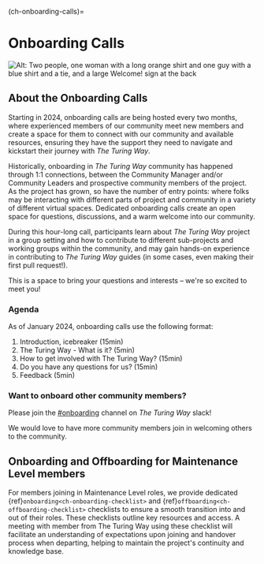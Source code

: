 (ch-onboarding-calls)=
# Onboarding Calls

![Alt: Two people, one woman with a long orange shirt and one guy with a blue shirt and a tie, and a large Welcome! sign at the back](https://i.imgur.com/NXOPPc4.jpg)

## About the Onboarding Calls

Starting in 2024, onboarding calls are being hosted every two months, where experienced members of our community meet new members and create a space for them to connect with our community and available resources, ensuring they have the support they need to navigate and kickstart their journey with _The Turing Way_.

Historically, onboarding in _The Turing Way_ community has happened through 1:1 connections, between the Community Manager and/or Community Leaders and prospective community members of the project.
As the project has grown, so have the number of entry points: where folks may be interacting with different parts of project and community in a variety of different virtual spaces.
Dedicated onboarding calls create an open space for questions, discussions, and a warm welcome into our community.

During this hour-long call, participants learn about _The Turing Way_ project in a group setting and how to contribute to different sub-projects and working groups within the community, and may gain hands-on experience in contributing to _The Turing Way_ guides (in some cases, even making their first pull request!). 

This is a space to bring your questions and interests – we're so excited to meet you!  

### Agenda

As of January 2024, onboarding calls use the following format:

1. Introduction, icebreaker (15min)
2. The Turing Way - What is it? (5min)
3. How to get involved with The Turing Way? (15min) 
4. Do you have any questions for us? (15min)
5. Feedback (5min)

### Want to onboard other community members? 

Please join the [#onboarding](https://theturingway.slack.com/archives/C06EVT7GKK3) channel on _The Turing Way_ slack! 

We would love to have more community members join in welcoming others to the community.

## Onboarding and Offboarding for Maintenance Level members

For members joining in Maintenance Level roles, we provide dedicated {ref}`onboarding<ch-onboarding-checklist>` and {ref}`offboarding<ch-offboarding-checklist>` checklists to ensure a smooth transition into and out of their roles.
These checklists outline key resources and access.
A meeting with member from The Turing Way using these checklist will facilitate an understanding of expectations upon joining and handover process when departing, helping to maintain the project's continuity and knowledge base.